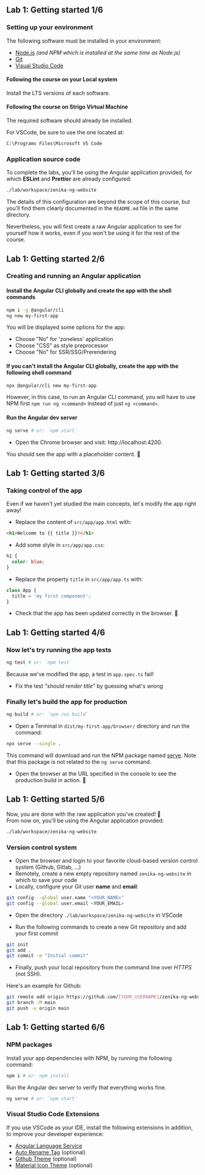## Lab 1: Getting started 1/6
### Setting up your environment

The following software must be installed in your environment:

- [Node.js](https://nodejs.org/en/download) *(and NPM which is installed at the same time as Node.js)*
- [Git](https://git-scm.com/downloads)
- [Visual Studio Code](https://code.visualstudio.com/download)

#### Following the course on your Local system

Install the LTS versions of each software.

#### Following the course on Strigo Virtual Machine

The required software should already be installed.

For VSCode, be sure to use the one located at:

```txt
C:\Programs Files\Microsoft VS Code
```

### Application source code

To complete the labs, you'll be using the Angular application provided, for which **ESLint** and **Prettier** are already configured:

```txt
./lab/workspace/zenika-ng-website
```

The details of this configuration are beyond the scope of this course, but you'll find them clearly documented in the `README.md` file in the same directory.

Nevertheless, you will first create a raw Angular application to see for yourself how it works, even if you won't be using it for the rest of the course.

<!-- separator-vertical -->

## Lab 1: Getting started 2/6
### Creating and running an Angular application

#### Install the Angular CLI globally and create the app with the shell commands

```bash
npm i -g @angular/cli
ng new my-first-app
```

You will be displayed some options for the app:
- Choose "No" for 'zoneless' application
- Choose "CSS" as style preprocessor
- Choose "No" for SSR/SSG/Prerendering

#### If you can't install the Angular CLI globally, create the app with the following shell command

```bash
npx @angular/cli new my-first-app
```

However, in this case, to run an Angular CLI command, you will have to use NPM first `npm run ng <command>` instead of just `ng <command>`.

#### Run the Angular dev server

```bash
ng serve # or: `npm start`
```

- Open the Chrome browser and visit: http://localhost:4200.

You should see the app with a placeholder content. 🚀

<!-- separator-vertical -->

## Lab 1: Getting started 3/6
### Taking control of the app

Even if we haven't yet studied the main concepts, let's modify the app right away!

- Replace the content of `src/app/app.html` with:

```html
<h1>Welcome to {{ title }}!</h1>
```

- Add some style in `src/app/app.css`:

```css
h1 {
  color: blue;
}
```

- Replace the property `title` in `src/app/app.ts` with:

```ts
class App {
  title = 'my first component';
}
```

- Check that the app has been updated correctly in the browser. 🚀

<!-- separator-vertical -->

## Lab 1: Getting started 4/6
### Now let's try running the app tests

```bash
ng test # or: `npm test`
```

Because we've modified the app, a test in `app.spec.ts` fail!

- Fix the test *"should render title"* by guessing what's wrong

### Finally let's build the app for production

```bash
ng build # or: `npm run build`
```

- Open a Terminal in `dist/my-first-app/browser/` directory and run the command:

```bash
npx serve --single .
```

This command will download and run the NPM package named [serve](https://www.npmjs.com/package/serve).
Note that this package is not related to the `ng serve` command.

- Open the browser at the URL specified in the console to see the production build in action. 🚀

<!-- separator-vertical -->

## Lab 1: Getting started 5/6

Now, you are done with the raw application you've created! 🎉<br />
From now on, you'll be using the Angular application provided:

```txt
./lab/workspace/zenika-ng-website
```

### Version control system

- Open the browser and login to your favorite cloud-based version control system (Github, Gitlab, ...)
- Remotely, create a new empty repository named `zenika-ng-website` in which to save your code
- Locally, configure your Git user **name** and **email**:

```bash
git config --global user.name "<YOUR_NAME>"
git config --global user.email <YOUR_EMAIL>
```

- Open the directory `./lab/workspace/zenika-ng-website` in VSCode

- Run the following commands to create a new Git repository and add your first commit

```bash
git init
git add .
git commit -m "Initial commit"
```

- Finally, push your local repository from the command line over *HTTPS* (not SSH).

Here's an example for Github:

```bash
git remote add origin https://github.com/[YOUR_USERNAME]/zenika-ng-website.git
git branch -M main
git push -u origin main
```

<!-- separator-vertical -->

## Lab 1: Getting started 6/6
### NPM packages

Install your app dependencies with NPM, by running the following command:

```bash
npm i # or: npm install
```

Run the Angular dev server to verify that everything works fine.

```bash
ng serve # or: `npm start`
```

### Visual Studio Code Extensions

If you use VSCode as your IDE, install the following extensions in addition, to improve your developer experience:

- [Angular Language Service](https://marketplace.visualstudio.com/items?itemName=Angular.ng-template)
- [Auto Rename Tag](https://marketplace.visualstudio.com/items?itemName=formulahendry.auto-rename-tag) (optional)
- [Github Theme](https://marketplace.visualstudio.com/items?itemName=GitHub.github-vscode-theme) (optional)
- [Material Icon Theme](https://marketplace.visualstudio.com/items?itemName=PKief.material-icon-theme) (optional)
